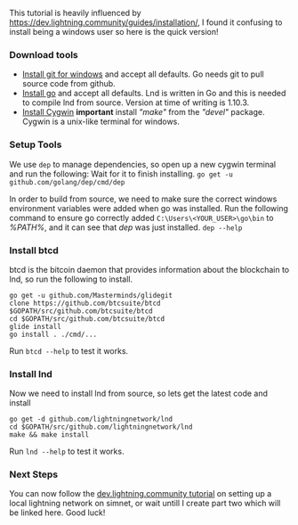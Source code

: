 This tutorial is heavily influenced by https://dev.lightning.community/guides/installation/,
I found it confusing to install being a windows user so here is the quick version!

### Download tools
* [Install git for windows](https://git-scm.com/download/win) and accept all defaults. Go needs git to pull source code from github. 
* [Install go](https://golang.org/dl/) and accept all defaults. Lnd is written in Go and this is needed to compile lnd from source. Version at time of writing is 1.10.3.
* [Install Cygwin](https://www.cygwin.com/) **important** install *"make"* from the *"devel"* package. Cygwin is a unix-like terminal for windows.


### Setup Tools
We use `dep` to manage dependencies, so open up a new cygwin terminal and run the following: Wait for it to finish installing.
```go get -u github.com/golang/dep/cmd/dep```


In order to build from source, we need to make sure the correct windows environment variables were added when go was installed.
Run the following command to ensure go correctly added `C:\Users\<YOUR_USER>\go\bin` to *%PATH%*, and it can see that *dep* was just installed.
 `dep --help`

### Install btcd
btcd is the bitcoin daemon that provides information about the blockchain to lnd, so run the following to install.

```
go get -u github.com/Masterminds/glidegit
clone https://github.com/btcsuite/btcd $GOPATH/src/github.com/btcsuite/btcd
cd $GOPATH/src/github.com/btcsuite/btcd
glide install
go install . ./cmd/...
```

Run `btcd --help` to test it works.

### Install lnd
Now we need to install lnd from source, so lets get the latest code and install
```
go get -d github.com/lightningnetwork/lnd
cd $GOPATH/src/github.com/lightningnetwork/lnd
make && make install
```

Run `lnd --help` to test it works.

### Next Steps

You can now follow the [dev.lightning.community tutorial](https://dev.lightning.community/tutorial/) on setting up a local lightning network on simnet, or wait untill I create part two which will be linked here. Good luck! 
